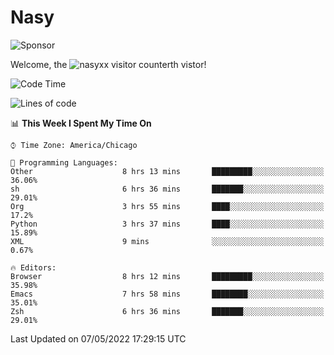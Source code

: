# Nasy

<!--
<p align="center">
<img height="200" src="https://github-readme-stats.vercel.app/api?username=nasyxx&count_private=true&show_icons=true&theme=dracula&include_all_commits=true"/>
<img height="200" src="https://github-readme-stats.vercel.app/api/top-langs/?username=nasyxx&theme=dracula&hide=html,jupyter+notebook&count_private=true&show_icons=true"/>
</p>

  
----------------
-->

![Sponsor](https://img.shields.io/static/v1.svg?label=Sponsor&message=%E2%9D%A4&logo=GitHub&style=flat&color=pink)
 
Welcome, the ![nasyxx visitor counter](https://count.getloli.com/get/@nasyxx?theme=rule34)th vistor!
 
<!--START_SECTION:waka-->
![Code Time](http://img.shields.io/badge/Code%20Time-2%2C324%20hrs%2012%20mins-blue)

![Lines of code](https://img.shields.io/badge/From%20Hello%20World%20I%27ve%20Written-5%20Million%20lines%20of%20code-blue)

📊 **This Week I Spent My Time On** 

```text
⌚︎ Time Zone: America/Chicago

💬 Programming Languages: 
Other                    8 hrs 13 mins       █████████░░░░░░░░░░░░░░░░   36.06% 
sh                       6 hrs 36 mins       ███████░░░░░░░░░░░░░░░░░░   29.01% 
Org                      3 hrs 55 mins       ████░░░░░░░░░░░░░░░░░░░░░   17.2% 
Python                   3 hrs 37 mins       ████░░░░░░░░░░░░░░░░░░░░░   15.89% 
XML                      9 mins              ░░░░░░░░░░░░░░░░░░░░░░░░░   0.67%

🔥 Editors: 
Browser                  8 hrs 12 mins       █████████░░░░░░░░░░░░░░░░   35.98% 
Emacs                    7 hrs 58 mins       ████████░░░░░░░░░░░░░░░░░   35.01% 
Zsh                      6 hrs 36 mins       ███████░░░░░░░░░░░░░░░░░░   29.01%

```


 Last Updated on 07/05/2022 17:29:15 UTC
<!--END_SECTION:waka-->

<!-- ![visitors](https://visitor-badge.laobi.icu/badge?page_id=nasyxx.nasyxx) -->
